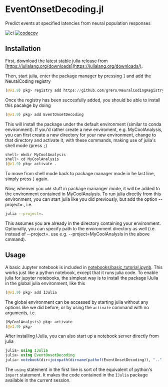 # EventOnsetDecoding.jl
Predict events at specified latencies from neural population responses

![ci](https://github.com/grero/EventOnsetDecoding.jl/actions/workflows/ci.yml/badge.svg)
[![codecov](https://codecov.io/gh/grero/EventOnsetDecoding.jl/branch/main/graph/badge.svg?token=tgY2I9vIht)](https://codecov.io/gh/grero/EventOnsetDecoding.jl)

## Installation

First, download the latest stable julia release from [https://julialang.org/downloads](https://julialang.org/downloads/).

Then, start julia, enter the package manager by pressing `]` and add the NeuralCoding registry

```julia
(@v1.9) pkg> registry add https://github.com/grero/NeuralCodingRegistry.jl
```
Once the registry has been succesfully added, you should be able to install this pacakge by doing

```julia
(@v1.9) pkg> add EventOnsetDecoding
```

This will install the package under the default environment (similar to conda environment). If you'd rather create a
new enviroment, e.g. MyCoolAnalysis, you can first create a new directory for your new environment, change to that directory and activate it, with these commands, making use of julia's shell mode (press `;`)

```julia
shell> mkdir MyCoolAnalysis
shell> cd MyCoolAnalysis
(@v1.9) pkg> activate .
```
To move from shell mode back to package manager mode in he last line, simply press `]` again.

Now, whenver you `add` stuff in package mananger mode, it will be added to the environment contained in MyCoolAnalysis. To run julia directly from this environment, you can start julia like you did previously, but add the option --project=., i.e.

```bash
julia --project=.
```
This assumes you are already in the directory containing your environment. Optionally, you can specify path to the environment directory as well (i.e. instead of --project=. use e.g. --project=MyCoolAnalysis in the above cmmand).


## Usage

A basic Jupyter notebook is included in [notebooks/basic_tutorial.ipynb](notebooks/basic_tutorial.ipynb). This works just like a python notebook, except that it runs julia code. To enable julia for jupyter notebooks, the simplest way is to install the package IJulia in the global julia environment, like this

```julia
(@v1.9) pkg> add IJulia 
```
The global environment can be accessed by starting julia without any options like we did before, or by using the `activate` command with no arguments, i.e.

```julia
(MyCoolAnalysis) pkg> activate
(@v1.9) pkg>

```
After installing IJulia, you can also start up a notebook server directly from julia

```julia
julia> using IJulia
julia> using EventOnsetDecoding
julia> notebook(dir=joinpath(dirname(pathof(EventOnsetDecoding)), "..", "notebooks"))
```

The `using` statement in the first line is sort of the equivalent of python's `import` statement. It makes the code contained in the `IJulia` package available in the current session.

